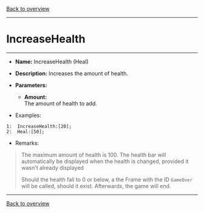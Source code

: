 [Back to overview](index.md)

---
# IncreaseHealth
---
- **Name:** IncreaseHealth (Heal)
- **Description:** Increases the amount of health.
- **Parameters:**
  - **Amount:**  
    The amount of health to add.

- Examples:
```
1:  IncreaseHealth:[20];
2:  Heal:[50];
```

- Remarks:
> The maximum amount of health is 100. 
The health bar will automatically be displayed when the health is changed, provided it wasn't already displayed
>
> Should the health fall to 0 or below, a the Frame with the ID `GameOver` will be called, should it exist. Afterwards, the game will end.

---
[Back to overview](index.md)